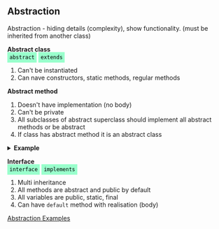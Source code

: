 ## Abstraction

Abstraction - hiding details (complexity), show functionality. (must be inherited from another class)

<b>Abstract class</b> <br>
<code  style="background-color:#99ffcc; color:black; padding: 5px">abstract</code>
<code style="background-color:#99ffcc; color:black; padding: 5px">extends</code>
1) Can't be instantiated 
2) Can nave constructors, static methods, regular methods

<b>Abstract method</b>
1) Doesn't have implementation (no body)
2) Can't be private
3) All subclasses of abstract superclass should implement all abstract methods or be abstract
4) If class has abstract method it is an abstract class
<details>
  <summary> <b> Example </b> </summary><br>

```
// Abstract class
abstract class Animal {
  // Abstract method (does not have a body)
  public abstract void animalSound();
  // Regular method
  public void sleep() {
    System.out.println("Zzz");
  }
}

// Subclass (inherit from Animal)
class Pig extends Animal {
  public void animalSound() {
    // The body of animalSound() is provided here
    System.out.println("The pig says: wee wee");
  }
}
```
</details>

<b>Interface</b><br>
<code style="background-color:#99ffcc; color:black; padding: 5px">interface</code>
<code style="background-color:#99ffcc; color:black; padding: 5px">implements</code>
1. Multi inheritance
2. All methods are abstract and public by default
3. All variables are public, static, final
4. Can have `default` method with realisation (body)


[Abstraction Examples](https://github.com/Nnika-11/Java/tree/master/Abstraction)
